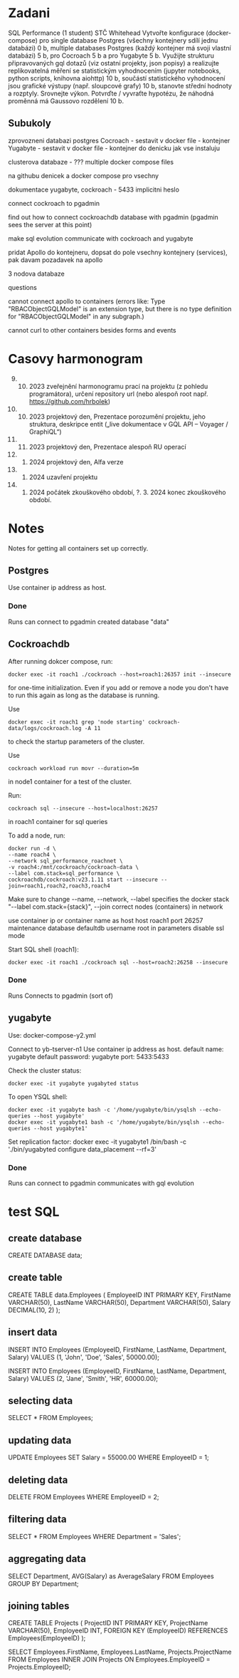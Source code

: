 # Zadani
SQL Performance (1 student) STČ Whitehead
    Vytvořte konfigurace (docker-compose) pro single database Postgres (všechny kontejnery sdílí jednu databázi) 0 b, multiple databases Postgres (každý kontejner má svoji vlastní databázi) 5 b, pro Cocroach 5 b a pro Yugabyte 5 b.
    Využijte strukturu připravovaných gql dotazů (viz ostatní projekty, json popisy) a realizujte replikovatelná měření se statistickým vyhodnocením (jupyter notebooks, python scripts, knihovna aiohttp) 10 b, součástí statistického vyhodnocení jsou grafické výstupy (např. sloupcové grafy) 10 b, stanovte střední hodnoty a rozptyly. Srovnejte výkon. Potvrďte / vyvraťte hypotézu, že náhodná proměnná má Gaussovo rozdělení 10 b.

## Subukoly
zprovozneni databazi postgres
Cocroach - sestavit v docker file - kontejner
Yugabyte - sestavit v docker file - kontejner
do denicku jak vse instaluju

clusterova databaze - ???
multiple docker compose files

na githubu denicek a docker compose pro vsechny


dokumentace yugabyte, cockroach - 5433 implicitni heslo

connect cockroach to pgadmin

find out how to connect cockroachdb database with pgadmin (pgadmin sees the server at this point)

make sql evolution communicate with cockroach and yugabyte




pridat Apollo do kontejneru, dopsat do pole vsechny kontejnery (services), pak davam pozadavek na apollo

3 nodova databaze




questions

cannot connect apollo to containers (errors like: Type "RBACObjectGQLModel" is an extension type, but there is no type definition for "RBACObjectGQLModel" in any subgraph.)

cannot curl to other containers besides forms and events





# Casovy harmonogram
9. 10. 2023 zveřejnění harmonogramu prací na projektu (z pohledu programátora), určení repository url (nebo alespoň root např. https://github.com/hrbolek)
16. 10. 2023 projektový den, Prezentace porozumění projektu, jeho struktura, deskripce entit („live dokumentace v GQL API – Voyager / GraphiQL“)
27. 11. 2023 projektový den, Prezentace alespoň RU operací
15. 1. 2024 projektový den, Alfa verze
21. 1. 2024 uzavření projektu
22. 1. 2024 počátek zkouškového období,
?. 3. 2024 konec zkouškového období.

# Notes
Notes for getting all containers set up correctly.

## Postgres
Use container ip address as host.

### Done
Runs
can connect to pgadmin
created database "data"




## Cockroachdb

After running dokcer compose, run: 

    docker exec -it roach1 ./cockroach --host=roach1:26357 init --insecure

for one-time initialization. Even if you add or remove a node you don't have to run this again as long as the database is running.


Use 

    docker exec -it roach1 grep 'node starting' cockroach-data/logs/cockroach.log -A 11 

to check the startup parameters of the cluster.



Use 

    cockroach workload run movr --duration=5m 

in node1 container for a test of the cluster.



Run: 

    cockroach sql --insecure --host=localhost:26257 

in roach1 container for sql queries



To add a node, run: 

    docker run -d \
    --name roach4 \
    --network sql_performance_roachnet \
    -v roach4:/mnt/cockroach/cockroach-data \
    --label com.stack=sql_performance \
    cockroachdb/cockroach:v23.1.11 start --insecure --join=roach1,roach2,roach3,roach4

Make sure to change --name, --network, --label specifies the docker stack "--label com.stack={stack}", --join correct nodes (containers) in network


use container ip or container name as host
host roach1
port 26257
maintenance database defaultdb
username root
in parameters disable ssl mode



Start SQL shell (roach1):
    
    docker exec -it roach1 ./cockroach sql --host=roach2:26258 --insecure


### Done
Runs
Connects to pgadmin (sort of)



## yugabyte

Use: docker-compose-y2.yml

Connect to yb-tserver-n1
Use container ip address as host.
default name: yugabyte
default password: yugabyte
port: 5433:5433

Check the cluster status:
    
    docker exec -it yugabyte yugabyted status

To open YSQL shell:

    docker exec -it yugabyte bash -c '/home/yugabyte/bin/ysqlsh --echo-queries --host yugabyte'
    docker exec -it yugabyte1 bash -c '/home/yugabyte/bin/ysqlsh --echo-queries --host yugabyte1'


Set replication factor:
    docker exec -it yugabyte1 /bin/bash -c './bin/yugabyted configure data_placement --rf=3'


### Done
Runs
can connect to pgadmin
communicates with gql evolution



# test SQL
## create database

CREATE DATABASE data; 

## create table
CREATE TABLE data.Employees (
    EmployeeID INT PRIMARY KEY,
    FirstName VARCHAR(50),
    LastName VARCHAR(50),
    Department VARCHAR(50),
    Salary DECIMAL(10, 2)
);

## insert data
INSERT INTO Employees (EmployeeID, FirstName, LastName, Department, Salary) 
VALUES (1, 'John', 'Doe', 'Sales', 50000.00);

INSERT INTO Employees (EmployeeID, FirstName, LastName, Department, Salary) 
VALUES (2, 'Jane', 'Smith', 'HR', 60000.00);

## selecting data
SELECT * FROM Employees;

## updating data
UPDATE Employees
SET Salary = 55000.00
WHERE EmployeeID = 1;

## deleting data
DELETE FROM Employees
WHERE EmployeeID = 2;

## filtering data
SELECT * FROM Employees
WHERE Department = 'Sales';

## aggregating data
SELECT Department, AVG(Salary) as AverageSalary
FROM Employees
GROUP BY Department;

## joining tables
CREATE TABLE Projects (
    ProjectID INT PRIMARY KEY,
    ProjectName VARCHAR(50),
    EmployeeID INT,
    FOREIGN KEY (EmployeeID) REFERENCES Employees(EmployeeID)
);

SELECT Employees.FirstName, Employees.LastName, Projects.ProjectName
FROM Employees
INNER JOIN Projects
ON Employees.EmployeeID = Projects.EmployeeID;